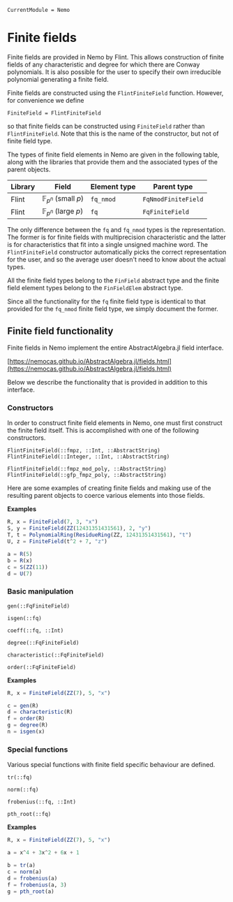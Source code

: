 ```@meta
CurrentModule = Nemo
```

# Finite fields

Finite fields are provided in Nemo by Flint. This allows construction of finite
fields of any characteristic and degree for which there are Conway polynomials.
It is also possible for the user to specify their own irreducible polynomial
generating a finite field.

Finite fields are constructed using the `FlintFiniteField` function. However,
for convenience we define

```
FiniteField = FlintFiniteField
```

so that finite fields can be constructed using `FiniteField` rather than
`FlintFiniteField`. Note that this is the name of the constructor, but not of
finite field type.

The types of finite field elements in Nemo are given in the following table,
along with the libraries that provide them and the associated types of the
parent objects.

 Library | Field                          | Element type  | Parent type
---------|--------------------------------|---------------|---------------------
Flint    | $\mathbb{F}_{p^n}$ (small $p$) | `fq_nmod`     | `FqNmodFiniteField`
Flint    | $\mathbb{F}_{p^n}$ (large $p$) | `fq`          | `FqFiniteField`

The only difference between the `fq` and `fq_nmod` types is the representation.
The former is for finite fields with multiprecision characteristic and the
latter is for characteristics that fit into a single unsigned machine word. The
`FlintFiniteField` constructor automatically picks the correct representation
for the user, and so the average user doesn't need to know about the actual
types.

All the finite field types belong to the `FinField` abstract type and the
finite field element types belong to the `FinFieldElem` abstract type.

Since all the functionality for the `fq` finite field type is identical to that
provided for the `fq_nmod` finite field type, we simply document the former.

## Finite field functionality

Finite fields in Nemo implement the entire AbstractAlgebra.jl field interface.

[https://nemocas.github.io/AbstractAlgebra.jl/fields.html](https://nemocas.github.io/AbstractAlgebra.jl/fields.html)

Below we describe the functionality that is provided in addition to this interface.

### Constructors

In order to construct finite field elements in Nemo, one must first construct
the finite field itself. This is accomplished with one of the following
constructors.

```@docs
FlintFiniteField(::fmpz, ::Int, ::AbstractString)
FlintFiniteField(::Integer, ::Int, ::AbstractString)
```

```@docs
FlintFiniteField(::fmpz_mod_poly, ::AbstractString)
FlintFiniteField(::gfp_fmpz_poly, ::AbstractString)
```

Here are some examples of creating finite fields and making use of the
resulting parent objects to coerce various elements into those fields.

**Examples**

```julia
R, x = FiniteField(7, 3, "x")
S, y = FiniteField(ZZ(12431351431561), 2, "y")
T, t = PolynomialRing(ResidueRing(ZZ, 12431351431561), "t")
U, z = FiniteField(t^2 + 7, "z")

a = R(5)
b = R(x)
c = S(ZZ(11))
d = U(7)
```

### Basic manipulation

```@docs
gen(::FqFiniteField)
```

```@docs
isgen(::fq)
```

```@docs
coeff(::fq, ::Int)
```

```@docs
degree(::FqFiniteField)
```

```@docs
characteristic(::FqFiniteField)
```

```@docs
order(::FqFiniteField)
```

**Examples**

```julia
R, x = FiniteField(ZZ(7), 5, "x")

c = gen(R)
d = characteristic(R)
f = order(R)
g = degree(R)
n = isgen(x)
```

### Special functions

Various special functions with finite field specific behaviour are defined.

```@docs
tr(::fq)
```

```@docs
norm(::fq)
```

```@docs
frobenius(::fq, ::Int)
```

```@docs
pth_root(::fq)
```

**Examples**

```julia
R, x = FiniteField(ZZ(7), 5, "x")

a = x^4 + 3x^2 + 6x + 1

b = tr(a)
c = norm(a)
d = frobenius(a)
f = frobenius(a, 3)
g = pth_root(a)
```

